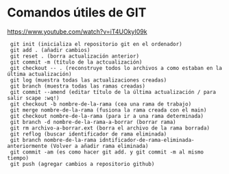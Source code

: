 # Comandos útiles de GIT
https://www.youtube.com/watch?v=iT4UOkyI09k


     git init (inicializa el repositorio git en el ordenador)
     git add . (añadir cambios)
     git reset . (borra actualización anterior)
     git commit -m (título de la actcualización)
     git checkout -- . (reconstruye todos lo archivos a como estaban en la última actualización)
     git log (muestra todas las actualizaciones creadas)
     git branch (muestra todas las ramas creadas)
     git commit --amend (editar título de la última actualización / para salir scape :wq!)
     git checkout -b nombre-de-la-rama (cea una rama de trabajo)
     git merge nombre-de-la-rama (fusiona la rama creada con el main)
     git checkout nombre-de-la-rama (para ir a una rama determinada)
     git branch -d nombre-de-la-rama-a-borrar (borrar rama)
     git rm archivo-a-borrar.ext (borra el archivo de la rama borrada)
     git reflog (buscar identificador de rama eliminada)
     git branch nombre-de-la-rama idntificador-de-rama-eliminada-anteriormente (Volver a añadir rama eliminada)
     git commit -am (es como hacer git add. y git commit -m al mismo tiempo)
     git push (agregar cambios a repositorio github)
     
  


